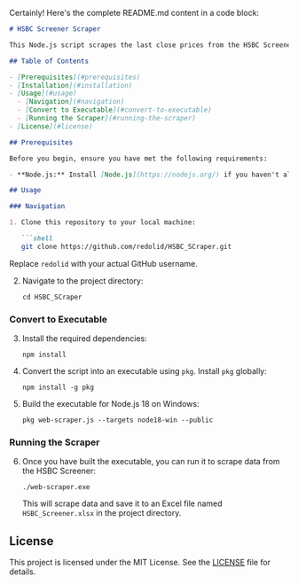 Certainly! Here's the complete README.md content in a code block:

```markdown
# HSBC Screener Scraper

This Node.js script scrapes the last close prices from the HSBC Screener and saves the data to an Excel file.

## Table of Contents

- [Prerequisites](#prerequisites)
- [Installation](#installation)
- [Usage](#usage)
  - [Navigation](#navigation)
  - [Convert to Executable](#convert-to-executable)
  - [Running the Scraper](#running-the-scraper)
- [License](#license)

## Prerequisites

Before you begin, ensure you have met the following requirements:

- **Node.js:** Install [Node.js](https://nodejs.org/) if you haven't already.

## Usage

### Navigation

1. Clone this repository to your local machine:

   ```shell
   git clone https://github.com/redolid/HSBC_SCraper.git
   ```

   Replace `redolid` with your actual GitHub username.

2. Navigate to the project directory:

   ```shell
   cd HSBC_SCraper
   ```

### Convert to Executable

3. Install the required dependencies:

   ```shell
   npm install
   ```

4. Convert the script into an executable using `pkg`. Install `pkg` globally:

   ```shell
   npm install -g pkg
   ```

5. Build the executable for Node.js 18 on Windows:

   ```shell
   pkg web-scraper.js --targets node18-win --public
   ```

### Running the Scraper

6. Once you have built the executable, you can run it to scrape data from the HSBC Screener:

   ```shell
   ./web-scraper.exe
   ```

   This will scrape data and save it to an Excel file named `HSBC_Screener.xlsx` in the project directory.

## License

This project is licensed under the MIT License. See the [LICENSE](LICENSE) file for details.
```
